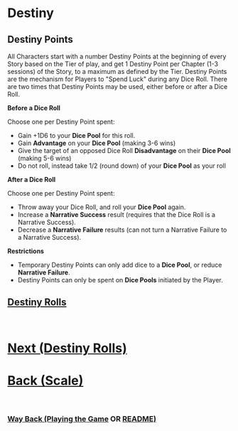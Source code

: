 # Destiny

## Destiny Points

All Characters start with a number Destiny Points at the beginning of every Story based on the Tier of play, and get 1 Destiny Point per Chapter (1-3 sessions) of the Story, to a maximum as defined by the Tier.  Destiny Points are the mechanism for Players to "Spend Luck" during any Dice Roll.  There are two times that Destiny Points may be used, either before or after a Dice Roll.

**Before a Dice Roll**

Choose one per Destiny Point spent:
* Gain +1D6 to your **Dice Pool** for this roll.
* Gain **Advantage** on your **Dice Pool** (making 3-6 wins)
* Give the target of an opposed Dice Roll **Disadvantage** on their **Dice Pool** (making 5-6 wins)
* Do not roll, instead take 1/2 (round down) of your **Dice Pool** as your roll

**After a Dice Roll**

Choose one per Destiny Point spent:
* Throw away your Dice Roll, and roll your **Dice Pool** again.
* Increase a **Narrative Success** result (requires that the Dice Roll is a Narrative Success).
* Decrease a **Narrative Failure** results (can not turn a Narrative Failure to a Narrative Success).

**Restrictions**

* Temporary Destiny Points can only add dice to a **Dice Pool**, or reduce **Narrative Failure**.
* Destiny Points can only be spent on **Dice Pools** initiated by the Player.  

## [Destiny Rolls](<Destiny Rolls.md>) 

$~~~$

# [Next (Destiny Rolls)](<Destiny Rolls.md>) 
# [Back (Scale)](<Scale.md>) 

$~~~$

### [Way Back (Playing the Game](<Playing the Game - MOC.md>) OR [README)](<../README.md>) 